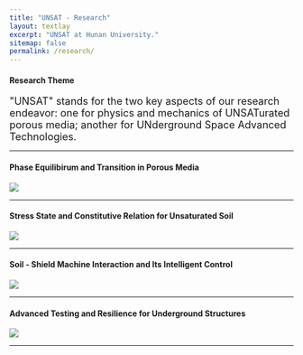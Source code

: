 ```yaml
---
title: "UNSAT - Research"
layout: textlay
excerpt: "UNSAT at Hunan University."
sitemap: false
permalink: /research/
---
```

<h4>Research Theme</h4>
<p><font size=4>"UNSAT" stands for the two key aspects of our research endeavor: one for physics and mechanics of UNSATurated porous media; another for UNderground Space Advanced Technologies. </font></p>
<hr />

<h4>Phase Equilibirum and Transition in Porous Media</h4>
<img src="https://chaozhanghnu.github.io/images/research/d1.JPG" >
<hr />

<h4>Stress State and Constitutive Relation for Unsaturated Soil</h4>
<img src="https://chaozhanghnu.github.io/images/research/d2.png" >
<hr />

<h4>Soil - Shield Machine Interaction and Its Intelligent Control</h4>
<img src="https://chaozhanghnu.github.io/images/research/d3.JPG" >
<hr />

<h4>Advanced Testing and Resilience for Underground Structures</h4>
<img src="https://chaozhanghnu.github.io/images/research/d4.jpg" >
<hr />


